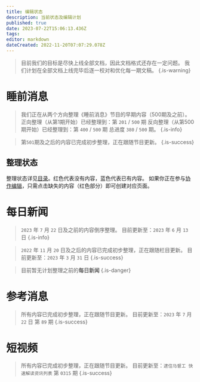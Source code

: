 ```yaml
---
title: 编辑状态
description: 当前状态及编辑计划
published: true
date: 2023-07-22T15:06:13.436Z
tags: 
editor: markdown
dateCreated: 2022-11-20T07:07:29.078Z
---
```


> 目前我们的目标是尽快上线全部文档，因此文档格式还存在一定问题。
> 我们计划在全部文档上线完毕后逐一校对和优化每一期文稿。
{.is-warning}


# 睡前消息

> 我们正在从两个方向整理《睡前消息》节目的早期内容（500期及之前）。
> 正向整理（从第1期开始）已经整理到：第 `201` / `500` 期
> 反向整理（从第500期开始）已经整理到：第 `400` / `500` 期
> 总进度 `380` / `500` 期。
{.is-info}

> 第`501`期及之后的内容已完成初步整理，正在跟随节目更新。
{.is-success}

## 整理状态

整理状态详见[目录](/main.md)。红色代表没有内容，蓝色代表已有内容。
如果你正在参与[协作编辑](/editing.md)，只需点击缺失的内容（红色部分）即可创建对应页面。

# 每日新闻

> `2023` 年 `7` 月 `22` 日及之前的内容倒序整理。
> 目前更新至：`2023` 年 `6` 月 `13` 日
{.is-info}

> `2022` 年 `11` 月 `20` 日及之后的内容已完成初步整理，正在跟随栏目更新。
> 目前更新至：`2023` 年 `3` 月 `31` 日
{.is-success}

> 目前暂无计划整理之前的**每日新闻**
{.is-danger}

# 参考消息

> 所有内容已完成初步整理，正在跟随节目更新。
> 目前更新至：`2023` 年 `7` 月 `22` 日 第 `89` 期
{.is-success}

# 短视频

> 所有内容已完成初步整理，正在跟随节目更新。
> 目前更新至：`逮住马督工 快速解读资讯列表` 第 `0315` 期
{.is-success}
